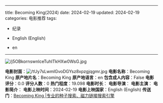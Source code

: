 
---
title: Becoming King(2024)
date: 2024-02-19
updated: 2024-02-19
categories: 电影推荐
tags:

- 纪录

- English (English)
- en
---

<img src="https://image.tmdb.org/t/p/original/j5OBkornswnlceTuhITkHXw0WsG.jpg" alt="/j5OBkornswnlceTuhITkHXw0WsG.jpg" title="/j5OBkornswnlceTuhITkHXw0WsG.jpg">

**电影封面**：<img src="https://image.tmdb.org/t/p/w200/tUy7sLwmIGvoDGYsz8xpzgjqgmr.jpg" alt="/tUy7sLwmIGvoDGYsz8xpzgjqgmr.jpg" title="/tUy7sLwmIGvoDGYsz8xpzgjqgmr.jpg">
**电影名称**：Becoming King
**原产地片名**：Becoming King
**原产地语言**：en
**包含成人内容**：False
**电影评分**：0.0
**评分人数**：0
**热门程度**：19.098
**电影时长**：
**电影导演**：
**电影主演**：
**电影简介**：
**电影上映时间**：2024-02-19
**电影上映国家**：English (English)
**传送门**：[Becoming King |专业的种子搜索、磁力链接搜索引擎](https://movie.amd794.com:2083/?search=Becoming%20King&ordering=&mode=match_phrase&page_size=10&page=1)

